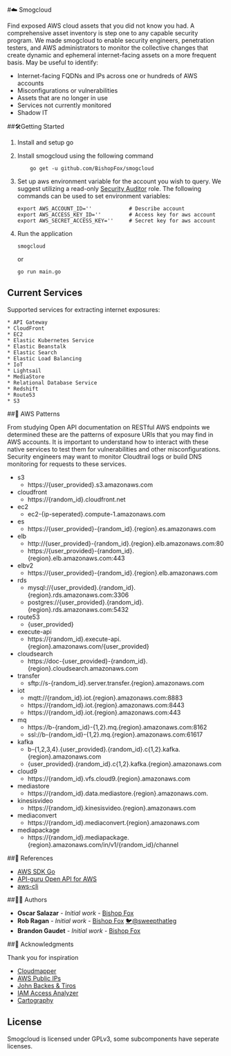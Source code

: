 #☁️ Smogcloud 

Find exposed AWS cloud assets that you did not know you had. A comprehensive asset inventory is step one to any capable security program. We made smogcloud to enable security engineers, penetration testers, and AWS administrators to monitor the collective changes that create dynamic and ephemeral internet-facing assets on a more frequent basis. May be useful to identify:

 - Internet-facing FQDNs and IPs across one or hundreds of AWS accounts
 - Misconfigurations or vulnerabilities
 - Assets that are no longer in use
 - Services not currently monitored 
 - Shadow IT

##🛠Getting Started
1. Install and setup go
2. Install smogcloud using the following command

    ``` 
        go get -u github.com/BishopFox/smogcloud
    ```
3. Set up aws environment variable for the account you wish to query. We suggest utilizing a read-only [Security Auditor](https://medium.com/@HorosAWSData/how-to-add-an-aws-user-with-security-audit-access-819f0aef7cee) role. The following commands can be used to set environment variables:

    ```
    export AWS_ACCOUNT_ID=''            # Describe account
    export AWS_ACCESS_KEY_ID=''         # Access key for aws account
    export AWS_SECRET_ACCESS_KEY=''     # Secret key for aws account
    ```

4. Run the application

    ```
    smogcloud
    ```
    or
    ```
    go run main.go
    ```

## Current Services
Supported services for extracting internet exposures:

    * API Gateway
    * CloudFront
    * EC2
    * Elastic Kubernetes Service
    * Elastic Beanstalk
    * Elastic Search
    * Elastic Load Balancing 
    * IoT
    * Lightsail
    * MediaStore
    * Relational Database Service
    * Redshift
    * Route53
    * S3

##🔎 AWS Patterns

From studying Open API documentation on RESTful AWS endpoints we determined these are the patterns of exposure URIs that you may find in AWS accounts. It is important to understand how to interact with these native services to test them for vulnerabilities and other misconfigurations. Security engineers may want to monitor Cloudtrail logs or build DNS monitoring for requests to these services. 

- s3
  - https://{user_provided}.s3.amazonaws.com
- cloudfront
  - https://{random_id}.cloudfront.net
- ec2
  - ec2-{ip-seperated}.compute-1.amazonaws.com
- es
  - https://{user_provided}-{random_id}.{region}.es.amazonaws.com
- elb
  - http://{user_provided}-{random_id}.{region}.elb.amazonaws.com:80
  - https://{user_provided}-{random_id}.{region}.elb.amazonaws.com:443
- elbv2
  - https://{user_provided}-{random_id}.{region}.elb.amazonaws.com
- rds
  - mysql://{user_provided}.{random_id}.{region}.rds.amazonaws.com:3306
  - postgres://{user_provided}.{random_id}.{region}.rds.amazonaws.com:5432
- route53
  - {user_provided}
- execute-api
  - https://{random_id}.execute-api.{region}.amazonaws.com/{user_provided}
- cloudsearch
  - https://doc-{user_provided}-{random_id}.{region}.cloudsearch.amazonaws.com
- transfer
  - sftp://s-{random_id}.server.transfer.{region}.amazonaws.com
- iot 
  - mqtt://{random_id}.iot.{region}.amazonaws.com:8883
  - https://{random_id}.iot.{region}.amazonaws.com:8443
  - https://{random_id}.iot.{region}.amazonaws.com:443
- mq
  - https://b-{random_id}-{1,2}.mq.{region}.amazonaws.com:8162
  - ssl://b-{random_id}-{1,2}.mq.{region}.amazonaws.com:61617
- kafka
  - b-{1,2,3,4}.{user_provided}.{random_id}.c{1,2}.kafka.{region}.amazonaws.com
  - {user_provided}.{random_id}.c{1,2}.kafka.{region}.amazonaws.com
- cloud9
  - https://{random_id}.vfs.cloud9.{region}.amazonaws.com
- mediastore
  - https://{random_id}.data.mediastore.{region}.amazonaws.com.
- kinesisvideo
  - https://{random_id}.kinesisvideo.{region}.amazonaws.com
- mediaconvert
  - https://{random_id}.mediaconvert.{region}.amazonaws.com
- mediapackage
  - https://{random_id}.mediapackage.{region}.amazonaws.com/in/v1/{random_id}/channel

##📌 References
* [AWS SDK Go](https://docs.aws.amazon.com/sdk-for-go/api/)
* [API-guru Open API for AWS](https://github.com/APIs-guru/openapi-directory/tree/master/APIs/amazonaws.com)
* [aws-cli](https://github.com/aws/aws-cli)

##👨‍💻  Authors

* **Oscar Salazar** - *Initial work* - [Bishop Fox](https://github.com/tracertea)
* **Rob Ragan** - *Initial work* - [Bishop Fox](https://github.com/basicScandal) [🐦@sweepthatleg](https://twitter.com/sweepthatleg)
* **Brandon Gaudet** - *Initial work* - [Bishop Fox](https://github.com/brandondgaudet)

##📣 Acknowledgments

Thank you for inspiration
* [Cloudmapper](https://github.com/duo-labs/cloudmapper)
* [AWS Public IPs](https://github.com/arkadiyt/aws_public_ips)
* [John Backes & Tiros](https://aws.amazon.com/blogs/security/aws-security-profile-john-backes-senior-software-development-engineer/)
* [IAM Access Analyzer](https://docs.aws.amazon.com/IAM/latest/UserGuide/what-is-access-analyzer.html)
* [Cartography](https://github.com/lyft/cartography)

## License

Smogcloud is licensed under GPLv3, some subcomponents have seperate licenses. 
